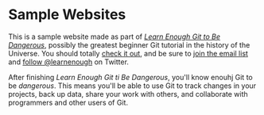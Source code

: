 # Sample Websites

This is a sample website made as part of [*Learn Enough Git to Be Dangerous*](https://learnenough.com/git-tutorial), possibly the greatest beginner Git tutorial in the history of the Universe. You should totally [check it out](https://learnenough.com/git-tutorial), and be sure to [join the email list](https://learnenough.com/#email_list) and [follow @learnenough](https://twitter.com/learnenough) on Twitter.

After finishing *Learn Enough Git ti Be Dangerous*, you'll know enouhj Git to be *dangerous*. This means you'll be able to use Git to track changes in your projects, back up data, share your work with others, and collaborate with programmers and other users of Git. 
